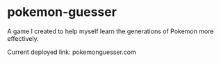 # pokemon-guesser
A game I created to help myself learn the generations of Pokemon more effectively. 

Current deployed link: pokemonguesser.com




